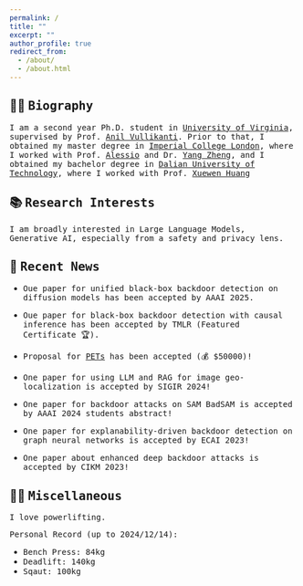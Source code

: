 ```yaml
---
permalink: /
title: ""
excerpt: ""
author_profile: true
redirect_from: 
  - /about/
  - /about.html
---
```

## 🧑‍💻 <span style="font-family: 'Mono', monospace;">Biography</span>
<span style="font-family: 'Mono', monospace; font-size: 14px;"> I am a second year Ph.D. student in [University of Virginia](https://www.virginia.edu/), supervised by Prof. [Anil Vullikanti](https://engineering.virginia.edu/faculty/anil-vullikanti). Prior to that, I obtained my master degree in [Imperial College London](https://www.imperial.ac.uk/), where I worked with Prof. [Alessio](https://www.imperial.ac.uk/people/a.lomuscio) and Dr. [Yang Zheng](https://zhengy09.github.io), and I obtained my bachelor degree in [Dalian University of Technology](http://en.dlut.edu.cn/), where I worked with Prof. [Xuewen Huang](http://faculty.dlut.edu.cn/2006011040/zh_CN/index.htm) </span>


## 📚 <span style="font-family: 'Mono', monospace;">Research Interests</span>
<span style="font-family: 'Mono', monospace; font-size: 14px;">I am broadly interested in Large Language Models, Generative AI, especially from a safety and privacy lens.</span>

## 📢 <span style="font-family: 'Mono', monospace;">Recent News</span>

- <span style="font-family: 'Mono', monospace; font-size: 14px;">Oue paper for unified black-box backdoor detection on diffusion models has been accepted by AAAI 2025.</span>

- <span style="font-family: 'Mono', monospace; font-size: 14px;">Oue paper for black-box backdoor detection with causal inference has been accepted by TMLR (Featured Certificate 🏆).</span>

- <span style="font-family: 'Mono', monospace; font-size: 14px;">Proposal for [PETs](https://data.org/initiatives/pets-challenge/awardees/) has been accepted (💰 $50000)!</span>

- <span style="font-family: 'Mono', monospace; font-size: 14px;">One paper for using LLM and RAG for image geo-localization is accepted by SIGIR 2024!</span>

- <span style="font-family: 'Mono', monospace; font-size: 14px;">One paper for backdoor attacks on SAM BadSAM is accepted by AAAI 2024 students abstract!</span>

- <span style="font-family: 'Mono', monospace; font-size: 14px;">One paper for explanability-driven backdoor detection on graph neural networks is accepted by ECAI 2023!</span>

- <span style="font-family: 'Mono', monospace; font-size: 14px;">One paper about enhanced deep backdoor attacks is accepted by CIKM 2023!</span>

## 🏋️‍♂️ <span style="font-family: 'Mono', monospace;">Miscellaneous</span>

<span style="font-family: 'Mono', monospace; font-size: 14px;">I love powerlifting.</span>

<span style="font-family: 'Mono', monospace; font-size: 14px;">Personal Record (up to 2024/12/14):</span>
- <span style="font-family: 'Mono', monospace; font-size: 14px;">Bench Press: 84kg</span>
- <span style="font-family: 'Mono', monospace; font-size: 14px;">Deadlift: 140kg</span>
- <span style="font-family: 'Mono', monospace; font-size: 14px;">Sqaut: 100kg</span>


<center>
<div style="width: 300px; height: 200px; overflow: hidden;">
  <script type="text/javascript" id="clustrmaps" src="//clustrmaps.com/map_v2.js?d=sNab61BCqqN7iSZD6CWpN4qtAnpG4NGD1sq4VmUEeDY&cl=ffffff&w=a"></script>
</div>
</center>
